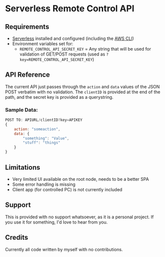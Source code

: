 # Serverless Remote Control API

## Requirements

- [Serverless](https://serverless.com/framework/docs/providers/aws/guide/quick-start/) installed and configured (including the [AWS CLI](https://docs.aws.amazon.com/cli/latest/userguide/installing.html))
- Environment variables set for:
  - `REMOTE_CONTROL_API_SECRET_KEY` = Any string that will be used for validation of GET/POST requests (used as `?key=REMOTE_CONTROL_API_SECRET_KEY`)

## API Reference

The current API just passes through the `action` and `data` values of the JSON POST verbatim with no validation. The `clientID` is provided at the end of the path, and the secret key is provided as a querystring.

### Sample Data:

```js
POST TO: APIURL/clientID?key=APIKEY
{
    action: "someaction",
    data: {
        "something": "Value",
        "stuff": "things"
    }
}
```

## Limitations

- Very limited UI available on the root node, needs to be a better SPA
- Some error handling is missing
- Client app (for controlled PC) is not currently included

## Support

This is provided with no support whatsoever, as it is a personal project. If you use it for something, I'd love to hear from you.

## Credits

Currently all code written by myself with no contributions.